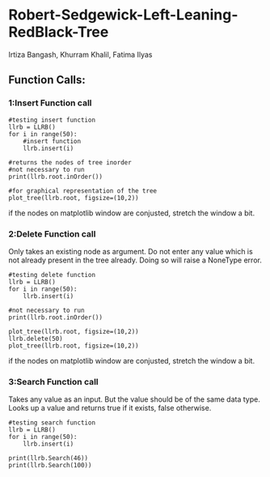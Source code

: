 # Robert-Sedgewick-Left-Leaning-RedBlack-Tree
Irtiza Bangash, Khurram Khalil, Fatima Ilyas
## Function Calls:

### 1:Insert Function call

```
#testing insert function
llrb = LLRB()
for i in range(50):
    #insert function
    llrb.insert(i)
    
#returns the nodes of tree inorder
#not necessary to run
print(llrb.root.inOrder())

#for graphical representation of the tree
plot_tree(llrb.root, figsize=(10,2))
```
if the nodes on matplotlib window are conjusted, stretch the window a bit.

### 2:Delete Function call
Only takes an existing node as argument.
Do not enter any value which is not already present in the tree already. Doing so will raise a NoneType error.
```
#testing delete function
llrb = LLRB()
for i in range(50):
    llrb.insert(i)

#not necessary to run
print(llrb.root.inOrder())

plot_tree(llrb.root, figsize=(10,2))
llrb.delete(50)
plot_tree(llrb.root, figsize=(10,2))
```
if the nodes on matplotlib window are conjusted, stretch the window a bit.

### 3:Search Function call
Takes any value as an input. But the value should be of the same data type.
Looks up a value and returns true if it exists, false otherwise.
```
#testing search function
llrb = LLRB()
for i in range(50):
    llrb.insert(i)

print(llrb.Search(46))
print(llrb.Search(100))
```
